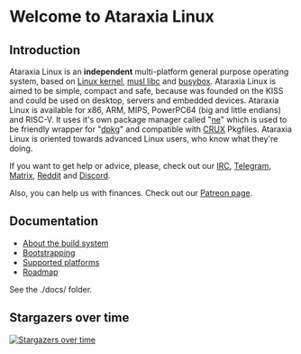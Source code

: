 # Welcome to Ataraxia Linux 

## Introduction
Ataraxia Linux is an **independent** multi-platform general purpose operating system, based on [Linux kernel](http://kernel.org/), [musl libc](http://www.musl-libc.org/) and [busybox](https://busybox.net/). Ataraxia Linux is aimed to be simple, compact and safe, because was founded on the KISS and could be used on desktop, servers and embedded devices. Ataraxia Linux is available for x86, ARM, MIPS, PowerPC64 (big and little endians) and RISC-V. It uses it's own package manager called "[ne](https://github.com/ataraxialinux/ne)" which is used to be friendly wrapper for "[dpkg](https://wiki.debian.org/Teams/Dpkg)" and compatible with [CRUX](https://crux.nu/) Pkgfiles. Ataraxia Linux is oriented towards advanced Linux users, who know what they're doing.

If you want to get help or advice, please, check out our [IRC](irc://irc.freenode.net/#ataraxialinux), [Telegram](https://t.me/ataraxialinux), [Matrix](https://matrix.to/#/#ataraxialinux:matrix.org), [Reddit](https://www.reddit.com/r/ataraxialinux/) and [Discord](https://discord.gg/KrrkEEG).

Also, you can help us with finances. Check out our [Patreon page](https://www.patreon.com/ataraxialinux).

## Documentation
* [About the build system](docs/aboutbuildsystem.md)
* [Bootstrapping](docs/bootstrapping.md)
* [Supported platforms](docs/platforms.md)
* [Roadmap](docs/roadmap.md)

See the ./docs/ folder.

## Stargazers over time
[![Stargazers over time](https://starchart.cc/ataraxialinux/ataraxia.svg)](https://starchart.cc/ataraxialinux/ataraxia)
